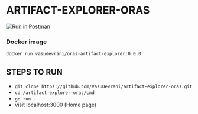 # ARTIFACT-EXPLORER-ORAS

[![Run in Postman](https://run.pstmn.io/button.svg)](https://app.getpostman.com/run-collection/24770121-7d53b7b9-d8f8-4f0f-98a0-c91a66c5aa0e?action=collection%2Ffork&collection-url=entityId%3D24770121-7d53b7b9-d8f8-4f0f-98a0-c91a66c5aa0e%26entityType%3Dcollection%26workspaceId%3D1a3ab5e7-5690-4728-a316-dec972dadd6f)

### Docker image 
`docker run vasudevrani/oras-artifact-explorer:0.0.0`
## STEPS TO RUN
- `git clone https://github.com/VasuDevrani/artifact-explorer-oras.git`
- `cd /artifact-explorer-oras/cmd`
- `go run .`
- visit localhost:3000 (Home page)
